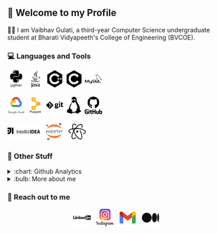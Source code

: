 ## :vulcan_salute: Welcome to my Profile
:man_student: I am Vaibhav Gulati, a third-year Computer Science undergraduate student at Bharati Vidyapeeth's College of Engineering (BVCOE).

### :computer: Languages and Tools

<img src="icons/Python.png" width = 40px height = 40px > <img src="icons/Java.png" width = 40px height = 40px> <img src="icons/C++.png" width = 40px height = 40px> <img src="icons/C.png" width = 40px height = 40px> <img src="icons/Mysql.png" width = 40px height = 40px> <br> <br>
<img src="icons/Gcp.png" width = 40px height = 40px> <img src="icons/Puppet.png" width = 40px height = 40px> <img src="icons/Git.png" width = 40px height = 40px>  <img src="icons/Linux.png" width = 40px height = 40px> <img src="icons/Github.png" width = 40px height = 40px> <br> <br>
<img src="icons/Intellij.png" width = 75px height = 40px> &nbsp; <img src="icons/Jupyter.png" width = 40px height = 40px> &nbsp; <img src="icons/Atom.png" width = 40px height = 40px>

### :open_file_folder: Other Stuff
<details>
  <summary> :chart: Github Analytics </summary>
  <br>

  ![My github stats](https://github-readme-stats.vercel.app/api?username=gulvaibhav20&show_icons=true&theme=nord)
  <br><br>
</details>

<details>
  <summary> :bulb: More about me   </summary>
  <br>
  - In my free time, I write tech articles on Medium. <br>
  - My Hobbies : <br>
  &nbsp;&nbsp;&nbsp; <img src="icons/Football.jpg" width = 40px height = 40px> <img src="icons/Pc.jpg" width = 40px height = 40px> <img src="icons/Drawing.png" width = 40px height = 40px >
  <br><br>
</details>

### :wave: Reach out to me
<p align="center">
<a href="https://www.linkedin.com/in/vaibhav-gulati/"><img src="icons/Linkedin.png" width = 40px height = 40px></a> &nbsp;
<a href="https://www.instagram.com/gulvaibhav20/"><img src="icons/Instagram.png" width = 40px height = 40px ></a> &nbsp;
<a href="gulvaibhav20@gmail.com"><img src="icons/Gmail.png" width = 40px height = 40px ></a> &nbsp;
<a href="https://gulvaibhav20.medium.com/"><img src="icons/Medium.png" width = 40px height = 40px ></a> &nbsp;
</p>
